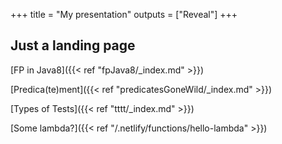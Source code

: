 +++
title = "My presentation"
outputs = ["Reveal"]
+++

## Just a landing page
[FP in Java8]({{< ref "fpJava8/_index.md" >}})

[Predica(te)ment]({{< ref "predicatesGoneWild/_index.md" >}})

[Types of Tests]({{< ref "tttt/_index.md" >}})

[Some lambda?]({{< ref "/.netlify/functions/hello-lambda" >}})
